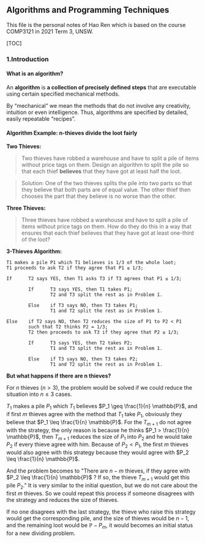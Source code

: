 ## Algorithms and Programming Techniques

This file is the personal notes of Hao Ren which is based on the course COMP3121 in 2021 Term 3, UNSW.

[TOC]

### 1.Introduction

#### What is an algorithm?

An **algorithm** is **a collection of precisely defined steps** that are executable using certain specified mechanical methods.

By “mechanical” we mean the methods that do not involve any creativity, intuition or even intelligence. Thus, algorithms are specified by detailed, easily repeatable “recipes”.

#### Algorithm Example: n-thieves divide the loot fairly

**Two Thieves:**

> Two thieves have robbed a warehouse and have to split a pile of items without price tags on them. Design an algorithm to split the pile so that each thief **believes** that they have got at least half the loot.

> Solution: One of the two thieves splits the pile into two parts so that they believe that both parts are of equal value. The other thief then chooses the part that they believe is no worse than the other.

**Three Thieves:**

> Three thieves have robbed a warehouse and have to split a pile of items without price tags on them. How do they do this in a way that ensures that each thief believes that they have got at least one-third of the loot?

**3-Thieves Algorithm:**

```
T1 makes a pile P1 which T1 believes is 1/3 of the whole loot;
T1 proceeds to ask T2 if they agree that P1 ≤ 1/3;

If      T2 says YES, then T1 asks T3 if T3 agrees that P1 ≤ 1/3;

        If      T3 says YES, then T1 takes P1;
                T2 and T3 split the rest as in Problem 1.

        Else    if T3 says NO, then T3 takes P1;
                T1 and T2 split the rest as in Problem 1.

Else    if T2 says NO, then T2 reduces the size of P1 to P2 < P1
        such that T2 thinks P2 = 1/3;
        T2 then proceeds to ask T3 if they agree that P2 ≤ 1/3;

        If      T3 says YES, then T2 takes P2;
                T1 and T3 split the rest as in Problem 1.

        Else    if T3 says NO, then T3 takes P2;
                T1 and T2 split the rest as in Problem 1.
```

**But what happens if there are n thieves?**

For $n$ thieves $(n > 3)$, the problem would be solved if we could reduce the situation into $n \leq 3$ cases.

$T_1$ makes a pile $P_1$ which $T_1$ believes $P_1 \geq \frac{1}{n} \mathbb{P}$, and if first $m$ thieves agree with the method that $T_1$ take $P_1$, obviously they believe that $P_1 \leq \frac{1}{n} \mathbb{P}$. For the $T_{m+1}$ do not agree with the strategy, the only reason is because he thinks $P_1 > \frac{1}{n} \mathbb{P}$, then $T_{m+1}$ reduces the size of $P_1$ into $P_2$ and he would take $P_2$ if every thieve agree with him. Because of $P_2 < P_1$, the first $m$ thieves would also agree with this strategy because they would agree with $P_2 \leq \frac{1}{n} \mathbb{P}$.

And the problem becomes to "There are $n - m$ thieves, if they agree with $P_2 \leq \frac{1}{n} \mathbb{P}$ ? If so, the thieve $T_{m+1}$ would get this pile $P_2$." It is very similar to the initial question, but we do not care about the first $m$ thieves. So we could repeat this process if someone disagrees with the strategy and reduces the size of thieves.

If no one disagrees with the last strategy, the thieve who raise this strategy would get the corresponding pile, and the size of thieves would be $n - 1$, and the remaining loot would be $\mathbb{P} - P_{m}$, it would becomes an initial status for a new dividing problem.
